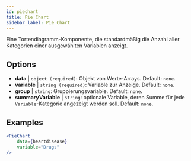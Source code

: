```yaml
---
id: piechart
title: Pie Chart
sidebar_label: Pie Chart
---
```


Eine Tortendiagramm-Komponente, die standardmäßig die Anzahl aller Kategorien einer ausgewählten Variablen anzeigt.

## Options

* __data__ | `object (required)`: Objekt von Werte-Arrays. Default: `none`.
* __variable__ | `string (required)`: Variable zur Anzeige. Default: `none`.
* __group__ | `string`: Gruppierungsvariable. Default: `none`.
* __summaryVariable__ | `string`: optionale Variable, deren Summe für jede `Variable`-Kategorie angezeigt werden soll. Default: `none`.


## Examples

```jsx live
<PieChart 
    data={heartdisease} 
    variable="Drugs"
/>
```

